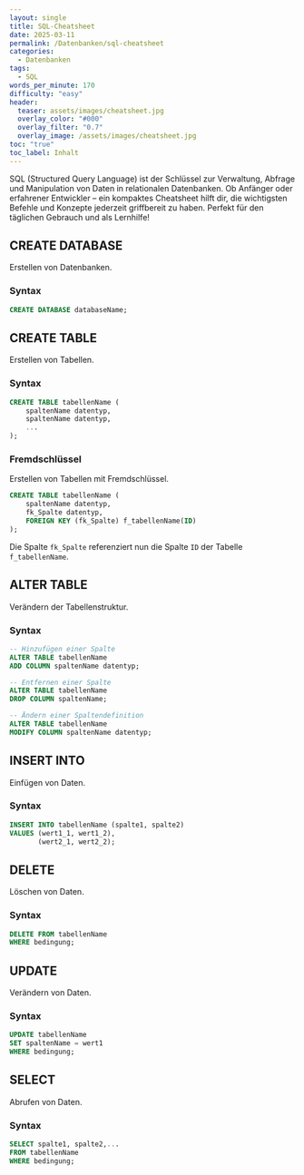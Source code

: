 ```yaml
---
layout: single
title: SQL-Cheatsheet
date: 2025-03-11
permalink: /Datenbanken/sql-cheatsheet
categories:
  - Datenbanken
tags:
  - SQL
words_per_minute: 170
difficulty: "easy"
header:
  teaser: assets/images/cheatsheet.jpg
  overlay_color: "#000"
  overlay_filter: "0.7"
  overlay_image: /assets/images/cheatsheet.jpg
toc: "true"
toc_label: Inhalt
---
```


SQL (Structured Query Language) ist der Schlüssel zur Verwaltung, Abfrage und Manipulation von Daten in relationalen Datenbanken. Ob Anfänger oder erfahrener Entwickler – ein kompaktes Cheatsheet hilft dir, die wichtigsten Befehle und Konzepte jederzeit griffbereit zu haben. Perfekt für den täglichen Gebrauch und als Lernhilfe!

## CREATE DATABASE

Erstellen von Datenbanken.

### Syntax

```sql
CREATE DATABASE databaseName;
```

## CREATE TABLE

Erstellen von Tabellen.

### Syntax
```sql
CREATE TABLE tabellenName (
    spaltenName datentyp,
    spaltenName datentyp,
    ...
);
```

### Fremdschlüssel

Erstellen von Tabellen mit Fremdschlüssel.

```sql
CREATE TABLE tabellenName (
    spaltenName datentyp,
    fk_Spalte datentyp,
    FOREIGN KEY (fk_Spalte) f_tabellenName(ID)
);
```

Die Spalte `fk_Spalte` referenziert nun die Spalte `ID` der Tabelle `f_tabellenName`.

## ALTER TABLE

Verändern der Tabellenstruktur.

### Syntax
```sql
-- Hinzufügen einer Spalte
ALTER TABLE tabellenName
ADD COLUMN spaltenName datentyp;

-- Entfernen einer Spalte
ALTER TABLE tabellenName
DROP COLUMN spaltenName;

-- Ändern einer Spaltendefinition
ALTER TABLE tabellenName
MODIFY COLUMN spaltenName datentyp;
```

## INSERT INTO

Einfügen von Daten.

### Syntax

```sql
INSERT INTO tabellenName (spalte1, spalte2)
VALUES (wert1_1, wert1_2),
       (wert2_1, wert2_2);
```

## DELETE

Löschen von Daten.

### Syntax

```sql
DELETE FROM tabellenName
WHERE bedingung;
```
## UPDATE

Verändern von Daten.

### Syntax

```sql
UPDATE tabellenName
SET spaltenName = wert1
WHERE bedingung;
```

## SELECT

Abrufen von Daten.

### Syntax
```sql
SELECT spalte1, spalte2,...
FROM tabellenName
WHERE bedingung;
```